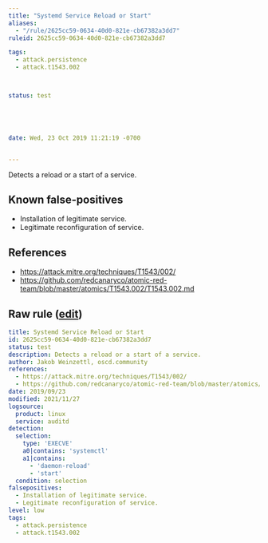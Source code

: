 ```yaml
---
title: "Systemd Service Reload or Start"
aliases:
  - "/rule/2625cc59-0634-40d0-821e-cb67382a3dd7"
ruleid: 2625cc59-0634-40d0-821e-cb67382a3dd7

tags:
  - attack.persistence
  - attack.t1543.002



status: test





date: Wed, 23 Oct 2019 11:21:19 -0700


---
```


Detects a reload or a start of a service.

<!--more-->


## Known false-positives

* Installation of legitimate service.
* Legitimate reconfiguration of service.



## References

* https://attack.mitre.org/techniques/T1543/002/
* https://github.com/redcanaryco/atomic-red-team/blob/master/atomics/T1543.002/T1543.002.md


## Raw rule ([edit](https://github.com/SigmaHQ/sigma/edit/master/rules/linux/auditd/lnx_auditd_pers_systemd_reload.yml))
```yaml
title: Systemd Service Reload or Start
id: 2625cc59-0634-40d0-821e-cb67382a3dd7
status: test
description: Detects a reload or a start of a service.
author: Jakob Weinzettl, oscd.community
references:
  - https://attack.mitre.org/techniques/T1543/002/
  - https://github.com/redcanaryco/atomic-red-team/blob/master/atomics/T1543.002/T1543.002.md
date: 2019/09/23
modified: 2021/11/27
logsource:
  product: linux
  service: auditd
detection:
  selection:
    type: 'EXECVE'
    a0|contains: 'systemctl'
    a1|contains:
      - 'daemon-reload'
      - 'start'
  condition: selection
falsepositives:
  - Installation of legitimate service.
  - Legitimate reconfiguration of service.
level: low
tags:
  - attack.persistence
  - attack.t1543.002

```
